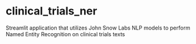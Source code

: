 # clinical_trials_ner
Streamlit application that utilizes John Snow Labs NLP models to perform Named Entity Recognition on clinical trials texts